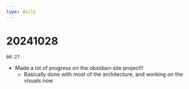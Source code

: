 ```yaml
---
type: daily
---
```

# 20241028

`08:27`
- Made a lot of progress on the obsidian-site project!! 
	- Basically done with most of the architecture, and working on the visuals now